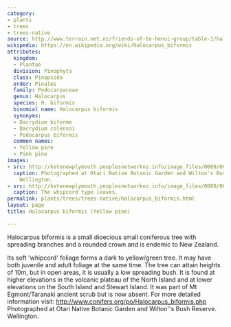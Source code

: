 ```yaml
---
category:
- plants
- trees
- trees-native
source: http://www.terrain.net.nz/friends-of-te-henui-group/table-1/halocarpus-biformis-yellow-pine.html
wikipedia: https://en.wikipedia.org/wiki/Halocarpus_biformis
attributes:
  kingdom:
  - Plantae
  division: Pinophyta
  class: Pinopsida
  order: Pinales
  family: Podocarpaceae
  genus: Halocarpus
  species: H. biformis
  binomial name: Halocarpus biformis
  synonyms:
  - Dacrydium biforme
  - Dacrydium colensoi
  - Podocarpus biformis
  common names:
  - Yellow pine
  - Pink pine
images:
- src: http://ketenewplymouth.peoplesnetworknz.info/image_files/0000/0003/5184/Halocarpus_biformis__Yellow_pine-002.JPG
  caption: Photographed at Otari Native Botanic Garden and Wilton's Bush Reserve.
    Wellington.
- src: http://ketenewplymouth.peoplesnetworknz.info/image_files/0000/0003/5179/Halocarpus_biformis__Yellow_pine-001.JPG
  caption: The whipcord type leaves.
permalink: plants/trees/trees-native/halocarpus_biformis.html
layout: page
title: Halocarpus biformis (Yellow pine)

---
```

Halocarpus biformis is a small dioecious small coniferous tree with spreading branches and a rounded crown and is endemic to New Zealand. 

Its soft 'whipcord' foliage forms a dark to yellow/green tree. It may have both juvenile and adult foliage at the same time.
The tree can attain heights of 10m, but in open areas, it is usually a low spreading bush. It is found at higher elevations in the volcanic plateau of the North Island and at lower elevations on the South Island and Stewart Island. It was part of Mt Egmont/Taranaki ancient scrub but is now absent. 
For more detailed information visit: <a href="http://www.conifers.org/po/Halocarpus_biformis.php" target="_blank">http://www.conifers.org/po/Halocarpus_biformis.php</a>
Photographed at Otari Native Botanic Garden and Wilton''s Bush Reserve. Wellington.
